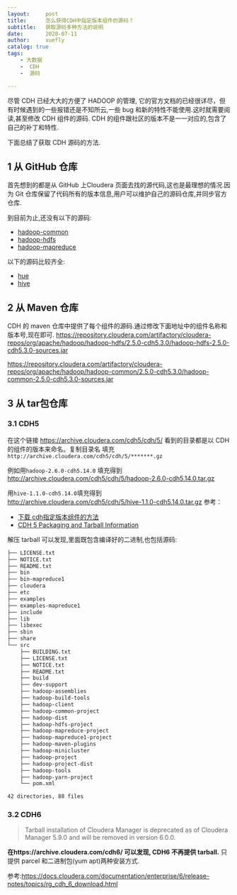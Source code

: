 ```yaml
---
layout:     post
title:      怎么获得CDH中指定版本组件的源码？
subtitle:   获取源码多种方法的说明
date:       2020-07-11
author:     xuefly
catalog: true
tags:
    - 大数据
    -  CDH
    -  源码

---
```




尽管 CDH 已经大大的方便了 HADOOP 的管理, 它的官方文档的已经很详尽，但有时候遇到的一些报错还是不知所云,一些 bug 和新的特性不能使用.这时就需要阅读,甚至修改 CDH 组件的源码.
CDH 的组件跟社区的版本不是一一对应的,包含了自己的补丁和特性.

下面总结了获取 CDH 源码的方法.

##  1 从 GitHub 仓库
首先想到的都是从 GitHub 上Cloudera 页面去找的源代码,这也是最理想的情况.因为 Git 仓库保留了代码所有的版本信息,用户可以维护自己的源码仓库,并同步官方仓库.

到目前为止,还没有以下的源码:
- [hadoop-common](https://github.com/cloudera/hadoop-common)
- [hadoop-hdfs](https://github.com/cloudera/hadoop-hdfs)
- [hadoop-mapreduce](https://github.com/cloudera/hadoop-mapreduce)

以下的源码比较齐全:
- [hue](https://github.com/cloudera/hue)
- [hive](https://github.com/cloudera/hive)


## 2 从 Maven 仓库
CDH 的 maven 仓库中提供了每个组件的源码.通过修改下面地址中的组件名称和版本号,现在即可.
https://repository.cloudera.com/artifactory/cloudera-repos/org/apache/hadoop/hadoop-hdfs/2.5.0-cdh5.3.0/hadoop-hdfs-2.5.0-cdh5.3.0-sources.jar

https://repository.cloudera.com/artifactory/cloudera-repos/org/apache/hadoop/hadoop-common/2.5.0-cdh5.3.0/hadoop-common-2.5.0-cdh5.3.0-sources.jar



##  3 从 tar包仓库
### 3.1 CDH5







在这个链接 https://archive.cloudera.com/cdh5/cdh/5/ 看到的目录都是以 CDH 的组件的版本来命名。复制目录名 填充`http://archive.cloudera.com/cdh5/cdh/5/*******.gz`

例如用`hadoop-2.6.0-cdh5.14.0` 填充得到  http://archive.cloudera.com/cdh5/cdh/5/hadoop-2.6.0-cdh5.14.0.tar.gz

用`hive-1.1.0-cdh5.14.0`填充得到 http://archive.cloudera.com/cdh5/cdh/5/hive-1.1.0-cdh5.14.0.tar.gz
参考：
- [下载 cdh指定版本组件的方法](https://stackoverflow.com/questions/27739221/how-to-download-source-code-for-a-specific-cloudera-distribution)
- [CDH 5 Packaging and Tarball Information
](https://docs.cloudera.com/documentation/enterprise/release-notes/topics/cdh_vd_cdh_package_tarball.html)




解压 tarball 可以发现,里面既包含编译好的二进制,也包括源码:
``` sh
├── LICENSE.txt
├── NOTICE.txt
├── README.txt
├── bin
├── bin-mapreduce1
├── cloudera
├── etc
├── examples
├── examples-mapreduce1
├── include
├── lib
├── libexec
├── sbin
├── share
└── src
    ├── BUILDING.txt
    ├── LICENSE.txt
    ├── NOTICE.txt
    ├── README.txt
    ├── build
    ├── dev-support
    ├── hadoop-assemblies
    ├── hadoop-build-tools
    ├── hadoop-client
    ├── hadoop-common-project
    ├── hadoop-dist
    ├── hadoop-hdfs-project
    ├── hadoop-mapreduce-project
    ├── hadoop-mapreduce1-project
    ├── hadoop-maven-plugins
    ├── hadoop-minicluster
    ├── hadoop-project
    ├── hadoop-project-dist
    ├── hadoop-tools
    ├── hadoop-yarn-project
    └── pom.xml

42 directories, 88 files
```

### 3.2 CDH6
>Tarball installation of Cloudera Manager is deprecated as of Cloudera Manager 5.9.0 and will be removed in version 6.0.0.

**在https://archive.cloudera.com/cdh6/ 可以发现, CDH6 不再提供 tarball.**
只提供 parcel 和二进制包(yum apt)两种安装方式.

参考:https://docs.cloudera.com/documentation/enterprise/6/release-notes/topics/rg_cdh_6_download.html
